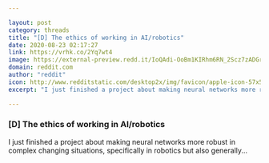 ```yaml
---

layout: post
category: threads
title: "[D] The ethics of working in AI/robotics"
date: 2020-08-23 02:17:27
link: https://vrhk.co/2Yq7wt4
image: https://external-preview.redd.it/IoQAdi-OoBm1KIRhm6RN_2Scz7zADGrgZyBpiSQGAgo.jpg?width=480&height=251.308900524&auto=webp&crop=480:251.308900524,smart&s=c90bb9b628d3ec0ecaa058c1b698077d5d7a46e3
domain: reddit.com
author: "reddit"
icon: http://www.redditstatic.com/desktop2x/img/favicon/apple-icon-57x57.png
excerpt: "I just finished a project about making neural networks more robust in complex changing situations, specifically in robotics but also generally..."

---
```


### [D] The ethics of working in AI/robotics

I just finished a project about making neural networks more robust in complex changing situations, specifically in robotics but also generally...